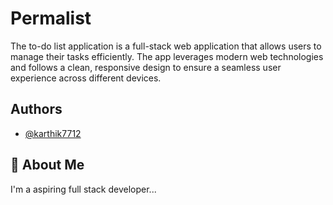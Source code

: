
# Permalist 

The to-do list application is a full-stack web application that allows users to manage their tasks efficiently. The app leverages modern web technologies and follows a clean, responsive design to ensure a seamless user experience across different devices.










## Authors

- [@karthik7712](https://github.com/karthik7712)


## 🚀 About Me
I'm a aspiring full stack developer...

